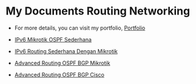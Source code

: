 # My Documents Routing Networking

* For more details, you can visit my portfolio, [Portfolio](https://marifrizkiii.github.io/documentation-project-installation/)

* [IPv6 Mikrotik OSPF Sederhana](https://marifrizkiii.github.io/project-routing-networking/#IPv6_Mikrotik_OSPF_Sederhana)
* [IPv6 Routing Sederhana Dengan Mikrotik](https://marifrizkiii.github.io/project-routing-networking/#IPv6_Routing_Sederhana_Dengan_Mikrotik)
* [Advanced Routing OSPF BGP Mikrotik](https://marifrizkiii.github.io/project-routing-networking/#Advanced_Routing_OSPF_BGP_With_Mikrotik)
* [Advanced Routing OSPF BGP Cisco](https://marifrizkiii.github.io/project-routing-networking/#Advanced_Routing_OSPF_BGP_With_Cisco)
